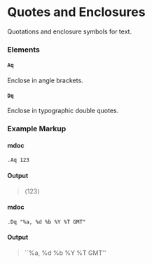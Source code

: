 Quotes and Enclosures
=====================
Quotations and enclosure symbols for text.

### Elements

#### `Aq`
Enclose in angle brackets.

#### `Dq`
Enclose in typographic double quotes.

### Example Markup

#### mdoc
```mdoc
.Aq 123
```

#### Output
> &lang;123&rang;

#### mdoc
```mdoc
.Dq "%a, %d %b %Y %T GMT"
```

#### Output
> ``%a, %d %b %Y %T GMT''
